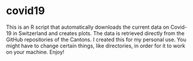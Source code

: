 # covid19
This is an R script that automatically downloads the current data on Covid-19 in Switzerland and creates plots. The data is retrieved directly from the GitHub repositories of the Cantons. I created this for my personal use. You might have to change certain things, like directories, in order for it to work on your machine. Enjoy!
